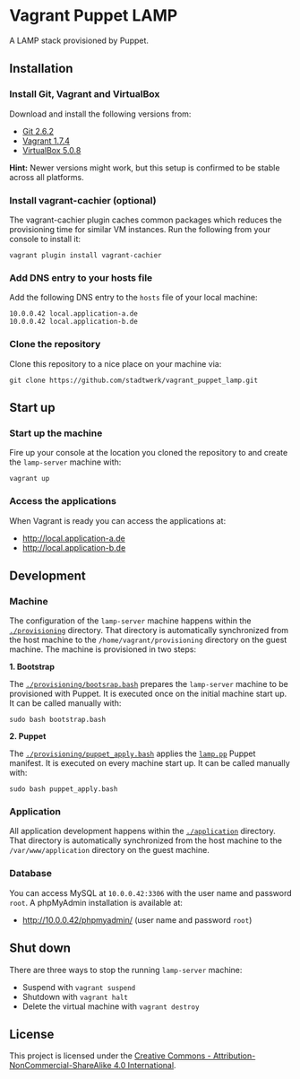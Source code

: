 Vagrant Puppet LAMP
==========

A LAMP stack provisioned by Puppet.

Installation
------------

### Install Git, Vagrant and VirtualBox

Download and install the following versions from:

* [Git 2.6.2](http://git-scm.com/)
* [Vagrant 1.7.4](http://www.vagrantup.com/downloads.html)
* [VirtualBox 5.0.8](http://download.virtualbox.org/virtualbox/5.0.8/) 

**Hint:** Newer versions might work, but this setup is confirmed to be stable across all platforms.

### Install vagrant-cachier (optional)

The vagrant-cachier plugin caches common packages which reduces the provisioning time for similar VM instances. Run the following from your console to install it:

    vagrant plugin install vagrant-cachier

### Add DNS entry to your hosts file

Add the following DNS entry to the `hosts` file of your local machine:

    10.0.0.42 local.application-a.de
    10.0.0.42 local.application-b.de

### Clone the repository

Clone this repository to a nice place on your machine via: 

    git clone https://github.com/stadtwerk/vagrant_puppet_lamp.git

Start up
--------

### Start up the machine

Fire up your console at the location you cloned the repository to and create the `lamp-server` machine with:

    vagrant up

### Access the applications

When Vagrant is ready you can access the applications at:

* http://local.application-a.de
* http://local.application-b.de

Development
--------

### Machine

The configuration of the `lamp-server` machine happens within the [`./provisioning`](provisioning/) directory. That directory is automatically synchronized from the host machine to the `/home/vagrant/provisioning` directory on the guest machine. The machine is provisioned in two steps:

**1. Bootstrap**

The [`./provisioning/bootsrap.bash`](provisioning/bootsrap.bash) prepares the `lamp-server` machine to be provisioned with Puppet. It is executed once on the initial machine start up. It can be called manually with: 

    sudo bash bootstrap.bash 

**2. Puppet**

The [`./provisioning/puppet_apply.bash`](provisioning/puppet_apply.bash) applies the [`lamp.pp`](provisioning/puppet/manifests/lamp.pp) Puppet manifest. It is executed on every machine start up. It can be called manually with:

    sudo bash puppet_apply.bash

### Application

All application development happens within the [`./application`](application/) directory. That directory is automatically synchronized from the host machine to the `/var/www/application` directory on the guest machine.

### Database

You can access MySQL at `10.0.0.42:3306` with the user name and password `root`. A phpMyAdmin installation is available at:

* http://10.0.0.42/phpmyadmin/ (user name and password `root`)


Shut down
---------
There are three ways to stop the running `lamp-server` machine:

* Suspend with `vagrant suspend`
* Shutdown with `vagrant halt`
* Delete the virtual machine with `vagrant destroy`


License
-----------
This project is licensed under the [Creative Commons - Attribution-NonCommercial-ShareAlike 4.0 International](http://creativecommons.org/licenses/by-nc-sa/4.0/).
